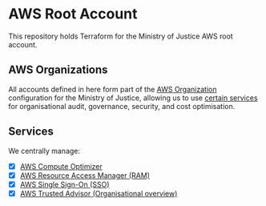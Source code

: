 # AWS Root Account
This repository holds Terraform for the Ministry of Justice AWS root account.

## AWS Organizations

All accounts defined in here form part of the [AWS Organization](https://aws.amazon.com/organizations/) configuration for the Ministry of Justice, allowing us to use [certain services](https://docs.aws.amazon.com/organizations/latest/userguide/orgs_integrate_services_list.html) for organisational audit, governance, security, and cost optimisation.

## Services

We centrally manage:

- [x] [AWS Compute Optimizer](https://docs.aws.amazon.com/compute-optimizer/latest/ug/what-is.html)
- [x] [AWS Resource Access Manager (RAM)](https://docs.aws.amazon.com/ram/latest/userguide/)
- [x] [AWS Single Sign-On (SSO)](https://docs.aws.amazon.com/singlesignon/latest/userguide/what-is.html)
- [x] [AWS Trusted Advisor (Organisational overview)](https://docs.aws.amazon.com/organizations/latest/userguide/services-that-can-integrate-ta.html)
